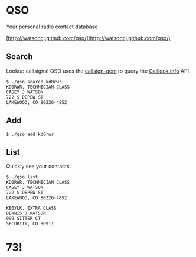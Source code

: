 # QSO

Your personal radio contact database

[http://watsoncj.github.com/qso/](http://watsoncj.github.com/qso/)

## Search

Lookup callsigns! QSO uses the [callsign-gem](https://github.com/CodeBlock/callsign-gem) to query the [Calllook.info](http://callook.info/) API.

    $ ./qso search kd0rwr
    KD0RWR, TECHNICIAN CLASS
    CASEY J WATSON
    722 S DEPEW ST
    LAKEWOOD, CO 80226-4852

## Add

    $ ./qso add kd0rwr

## List

Quickly see your contacts

    $ ./qso list
    KD0RWR, TECHNICIAN CLASS
    CASEY J WATSON
    722 S DEPEW ST
    LAKEWOOD, CO 80226-4852
    
    KB0YLK, EXTRA CLASS
    DENNIS J WATSON
    999 SITTER CT
    SECURITY, CO 80911

# 73!

